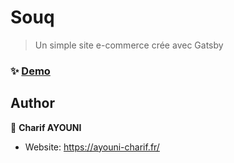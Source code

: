 # Souq


> Un simple site e-commerce crée avec Gatsby

### ✨ [Demo](https://souqy.netlify.app)


## Author

👤 **Charif AYOUNI**

- Website: https://ayouni-charif.fr/